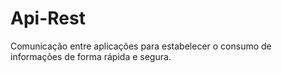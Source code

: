 # Api-Rest
Comunicação entre aplicações para estabelecer o consumo de informações de forma rápida e segura.
